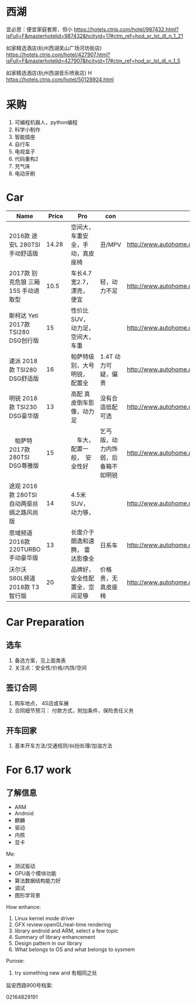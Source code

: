 # 西湖
宜必思：便宜家庭套房，但小
https://hotels.ctrip.com/hotel/987432.html?isFull=F&masterhotelid=987432&hcityid=17#ctm_ref=hod_sr_lst_dl_n_1_21

如家精选酒店(杭州西湖吴山广场河坊街店) 
https://hotels.ctrip.com/hotel/427907.html?isFull=F&masterhotelid=427907&hcityid=17#ctm_ref=hod_sr_lst_dl_n_1_5

如家精选酒店(杭州西湖音乐喷泉店) H
https://hotels.ctrip.com/hotel/50128924.html

# 采购
1.  可编程机器人，python编程
2.  科学小制作
3. 智能插座
4. 自行车
5. 电视盒子
6. 代码重构2
7. 充气床
8. 电动牙刷


# Car

| Name                | Price    |     Pro    | con      | Link |
|---------------------|----------|------------|----------|------|
| 2016款 途安L 280TSI 手动舒适版| 14.28 |  空间大，车重安全，手动，真皮座椅 |  丑/MPV  |http://www.autohome.com.cn/spec/25114/#pvareaid=101605|
| 2017款 别克危狼 三厢 15S 手动进取型　　　 |10.5　| 车长4.7宽2.7， 漂亮， 便宜　　　 |轻，动力不足|http://www.autohome.com.cn/spec/27689/#pvareaid=101605|
 | 斯柯达 Yeti 2017款 TSI280 DSG创行版| 15| 性价比SUV， 动力足，空间大，车重 |　|http://www.autohome.com.cn/spec/27791/#pvareaid=2042249|
 | 速派 2018款 TSI280 DSG舒适版 | 16| 帕萨特级别，大号明锐， 配置全 | 1.4T 动力可疑，偏贵　|http://www.autohome.com.cn/spec/31787/#pvareaid=2042249| 
|  明锐 2018款 TSI230 DSG豪华版|13| 高配 真皮倒车影像，动力足|没有合适低配可选|http://www.autohome.com.cn/spec/31315/#pvareaid=2042249|
|　帕萨特　2017款 280TSI DSG尊雅版|15|　车大，配置一般，　安全性好|乞丐版，动力内饰弱，后备箱不如明锐|http://www.autohome.com.cn/spec/29314/#pvareaid=101605|
| 途观 2016款 280TSI 自动两驱丝绸之路风尚版  |14 |4.5米SUV，动力够，||http://www.autohome.com.cn/spec/27843/#pvareaid=2042251|
|思域频道 2016款 220TURBO 手动豪华版 |13| 长度介于朗逸和速腾， 雷达影像全|日系车 |http://www.autohome.com.cn/spec/25891/#pvareaid=2042251 |
|沃尔沃S60L频道2018款 T3 智行版 |20|品牌好，安全性配置全，空间足够|价格贵，无真皮座椅|http://www.autohome.com.cn/spec/30994/#pvareaid=2042249|


#  Car Preparation
## 选车
   1. 备选方案，见上面类表
   2. 关注点：安全性/价格/内饰/空间
## 签订合同
   1. 购车地点， 4S店或车展
   2. 合同细节预习： 付款方式，附加条件，保险责任义务
   
## 开车回家
   1. 基本开车方法/交通规则/纠纷处理/加油方法
   
   
# For 6.17 work

## 了解信息
 * ARM
 * Android
 * 麒麟
 * 驱动 
 * 内核
 * 显卡
 
 
 
 Me:
 * 测试驱动
 * GPU各个模块功能
 * 算法数据结构能力好
 * 调试
 * 图形学背景
  
 
 How enhance:
 1. Linux kernel mode driver
 2. GFX review:openGL/real-time rendering
 3. library android and ARM, select a few topic 
 4. Summary of library enhancement
 5. Design pattern  in our library
 6. What belongs to OS and what belongs to sysmem


Purose:
1. try something new and 有相同之处


延安西路900号档案:

02164829191 
